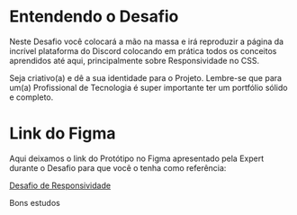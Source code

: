 # Entendendo o Desafio
Neste Desafio você colocará a mão na massa e irá reproduzir a página da incrível plataforma do Discord colocando em prática todos os conceitos aprendidos até aqui, principalmente sobre Responsividade no CSS.

Seja criativo(a) e dê a sua identidade para o Projeto. Lembre-se que para um(a) Profissional de Tecnologia é super importante ter um portfólio sólido e completo.

# Link do Figma
Aqui deixamos o link do Protótipo no Figma apresentado pela Expert durante o Desafio para que você o tenha como referência:

[Desafio de Responsividade](https://www.figma.com/file/NRBYrG5d4DSzObv7dpTqoM/Desafio-Responsividade---DIO)

Bons estudos

